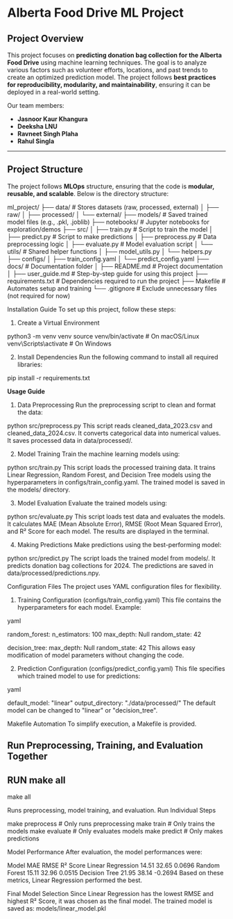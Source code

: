# **Alberta Food Drive ML Project**

## **Project Overview**
This project focuses on **predicting donation bag collection for the Alberta Food Drive** using machine learning techniques. The goal is to analyze various factors such as volunteer efforts, locations, and past trends to create an optimized prediction model. The project follows **best practices for reproducibility, modularity, and maintainability**, ensuring it can be deployed in a real-world setting.

Our team members:
- **Jasnoor Kaur Khangura**
- **Deeksha LNU**
- **Ravneet Singh Plaha**
- **Rahul Singla**

---

## **Project Structure**
The project follows **MLOps** structure, ensuring that the code is **modular, reusable, and scalable**. Below is the directory structure:


ml_project/
├── data/                # Stores datasets (raw, processed, external)
│   ├── raw/
│   ├── processed/
│   └── external/
├── models/              # Saved trained model files (e.g., .pkl, .joblib)
├── notebooks/           # Jupyter notebooks for exploration/demos
├── src/
│   ├── train.py         # Script to train the model
│   ├── predict.py       # Script to make predictions
│   ├── preprocess.py    # Data preprocessing logic
│   ├── evaluate.py      # Model evaluation script
│   └── utils/           # Shared helper functions
│       ├── model_utils.py
│       └── helpers.py
├── configs/
│   ├── train_config.yaml
│   └── predict_config.yaml
├── docs/                # Documentation folder
│   ├── README.md        # Project documentation
│   ├── user_guide.md    # Step-by-step guide for using this project
├── requirements.txt     # Dependencies required to run the project
├── Makefile             # Automates setup and training
└── .gitignore           # Exclude unnecessary files (not required for now)

Installation Guide
To set up this project, follow these steps:


1. Create a Virtual Environment

python3 -m venv venv
source venv/bin/activate  # On macOS/Linux
venv\Scripts\activate     # On Windows

2. Install Dependencies
Run the following command to install all required libraries:

pip install -r requirements.txt

**Usage Guide**

1. Data Preprocessing
Run the preprocessing script to clean and format the data:

python src/preprocess.py
This script reads cleaned_data_2023.csv and cleaned_data_2024.csv.
It converts categorical data into numerical values.
It saves processed data in data/processed/.

2. Model Training
Train the machine learning models using:

python src/train.py
This script loads the processed training data.
It trains Linear Regression, Random Forest, and Decision Tree models using the hyperparameters in configs/train_config.yaml.
The trained model is saved in the models/ directory.

3. Model Evaluation
Evaluate the trained models using:

python src/evaluate.py
This script loads test data and evaluates the models.
It calculates MAE (Mean Absolute Error), RMSE (Root Mean Squared Error), and R² Score for each model.
The results are displayed in the terminal.

4. Making Predictions
Make predictions using the best-performing model:

python src/predict.py
The script loads the trained model from models/.
It predicts donation bag collections for 2024.
The predictions are saved in data/processed/predictions.npy.

Configuration Files
The project uses YAML configuration files for flexibility.

1. Training Configuration (configs/train_config.yaml)
This file contains the hyperparameters for each model. Example:

yaml

random_forest:
  n_estimators: 100
  max_depth: Null
  random_state: 42

decision_tree:
  max_depth: Null
  random_state: 42
This allows easy modification of model parameters without changing the code.

2. Prediction Configuration (configs/predict_config.yaml)
This file specifies which trained model to use for predictions:

yaml

default_model: "linear"
output_directory: "./data/processed/"
The default model can be changed to "linear" or "decision_tree".

Makefile Automation
To simplify execution, a Makefile is provided.

## Run Preprocessing, Training, and Evaluation Together
## RUN make all
make all

Runs preprocessing, model training, and evaluation.
Run Individual Steps

make preprocess  # Only runs preprocessing
make train       # Only trains the models
make evaluate    # Only evaluates models
make predict     # Only makes predictions

Model Performance
After evaluation, the model performances were:

Model	MAE	RMSE	R² Score
Linear Regression	14.51	32.65	0.0696
Random Forest	15.11	32.96	0.0515
Decision Tree	21.95	38.14	-0.2694
Based on these metrics, Linear Regression performed the best.

Final Model Selection
Since Linear Regression has the lowest RMSE and highest R² Score, it was chosen as the final model.
The trained model is saved as:
models/linear_model.pkl
